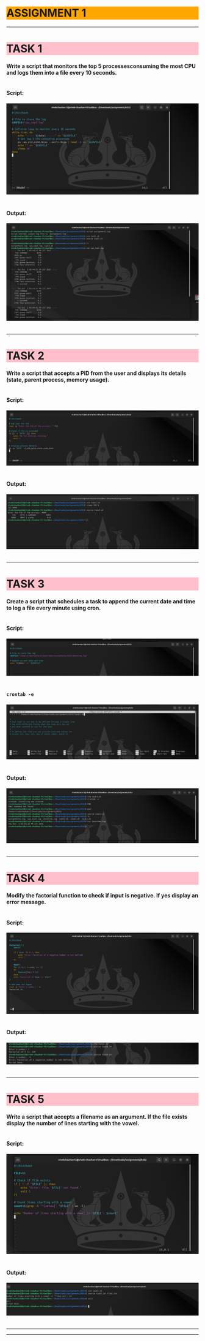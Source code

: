 # <h1 style="background-color: orange;"> ASSIGNMENT 1</h1>

---------------------------------------------------------------------------
### <h1 style="background-color: pink;"> TASK 1</h1>
 #### Write a script that monitors the top 5 processesconsuming the most CPU and logs them into a file every 10 seconds.<br><br>
 #### Script:
 ![script1](../images/A11.png)<br><br>
  
 #### Output:
 ![output1](../images/A12.png)<br><br>

---------------------------------------------------------------------------
### <h1 style="background-color: pink;"> TASK 2</h1>
 #### Write a script that accepts a PID from the user and displays its details (state, parent process, memory usage).<br><br>
 #### Script:
 ![script2](../images/A13.png)<br><br>
  
 #### Output:
 ![output2](../images/A14.png)<br><br>

---------------------------------------------------------------------------
### <h1 style="background-color: pink;"> TASK 3</h1>
 #### Create a script that schedules a task to append the current date and time to log a file every minute using cron.<br><br>
 #### Script:
 ![script3](../images/A15.png)<br><br>

 #### `crontab -e`
 ![output3.1](../images/A15.2.png)<br><br>
  
 #### Output:
 ![output3](../images/A16.png)<br><br>

---------------------------------------------------------------------------
### <h1 style="background-color: pink;"> TASK 4</h1>
 #### Modify the factorial function to check if input is negative. If yes display an error message.<br><br>
 #### Script:
 ![script4](../images/A17.png)<br><br>
  
 #### Output:
 ![output4](../images/A18.png)<br><br>

---------------------------------------------------------------------------
### <h1 style="background-color: pink;"> TASK 5</h1>
 #### Write a script that accepts a filename as an argument. If the file exists display the number of lines starting with the vowel.<br><br>
 #### Script:
 ![script5](../images/A19.png)<br><br>
  
 #### Output:
 ![output5](../images/A20.png)<br><br>

---------------------------------------------------------------------------
---------------------------------------------------------------------------
